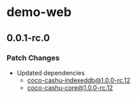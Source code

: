 # demo-web

## 0.0.1-rc.0

### Patch Changes

- Updated dependencies
  - coco-cashu-indexeddb@1.0.0-rc.12
  - coco-cashu-core@1.0.0-rc.12
